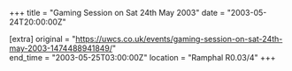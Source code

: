 +++
title = "Gaming Session on Sat 24th May 2003"
date = "2003-05-24T20:00:00Z"

[extra]
original = "https://uwcs.co.uk/events/gaming-session-on-sat-24th-may-2003-1474488941849/"    
end_time = "2003-05-25T03:00:00Z"
location = "Ramphal R0.03/4"
+++



